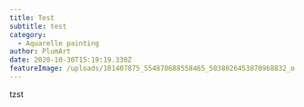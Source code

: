 ```yaml
---
title: Test
subtitle: test
category:
  - Aquarelle painting
author: PlumArt
date: 2020-10-30T15:19:19.330Z
featureImage: /uploads/101407875_554870688558465_5038026453870968832_o.jpg
---
```

tzst